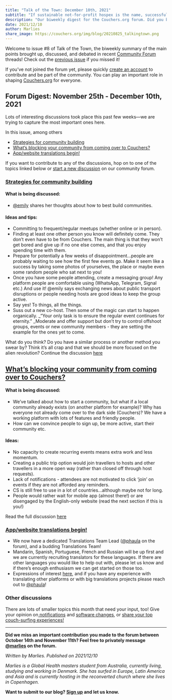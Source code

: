 ```yaml
---
title: "Talk of the Town: December 10th, 2021"
subtitle: "If sustainable not-for-profit hospex is the name, successful community building is the game."
description: "Our biweekly digest for the Couchers.org forum. Did you know we have vibrant public discussions about couch surfing and the future of Couchers.org? Everyone is welcome to participate!"
date: 2021/12/10
author: Marlies
share_image: https://couchers.org/img/blog/20210825_talkingtown.png
---
```



Welcome to issue #8 of Talk of the Town, the biweekly summary of the main points brought up, discussed, and debated in recent [Community Forum](https://community.couchers.org/) threads! Check out the [previous issue](https://couchers.org/blog/2021/11/10/talk-of-the-town/) if you missed it!

If you’ve not joined the forum yet, please quickly [create an account](https://community.couchers.org/) to contribute and be part of the community. You can play an important role in shaping [Couchers.org](https://couchers.org/) for everyone.


## **Forum Digest: November 25th - December 10th, 2021**

Lots of interesting discussions took place this past few weeks—we are trying to capture the most important ones here.

In this issue, among others



* [Strategies for community building](https://community.couchers.org/t/strategies-for-building-community/)
* [What’s blocking your community from coming over to Couchers?](https://community.couchers.org/t/is-anything-blocking-your-community-from-coming-to-couchers-org/)
* [App/website translations begin!](https://community.couchers.org/t/translating-the-app/)

If you want to contribute to any of the discussions, hop on to one of the topics linked below or [start a new discussion](https://community.couchers.org/) on our community forum.


### **[Strategies for community building](https://community.couchers.org/t/strategies-for-building-community/)**


#### **What is being discussed:**



* [@emily](https://community.couchers.org/u/emily/) shares her thoughts about how to best build communities.


#### **Ideas and tips:**



* Committing to frequent/regular meetups (whether online or in person).
* Finding at least one other person you know will definitely come. They don’t even have to be from Couchers. The main thing is that they won’t get bored and give up if no one else comes, and that you enjoy spending time with them.
* Prepare for potentially a few weeks of disappointment…people are probably waiting to see how the first few events go. Make it seem like a success by taking some photos of yourselves, the place or maybe even some random people who sat next to you!
* Once you have some people attending, create a messaging group! Any platform people are comfortable using (WhatsApp, Telegram, Signal etc.) And use it! @emily says exchanging news about public transport disruptions or people needing hosts are good ideas to keep the group active.
* Say yes! To things, all the things.
* Suss out a new co-host. Then some of the magic can start to happen organically. _“Your only task is to ensure the regular event continues for eternity.” _Moderate and offer support but don’t try to control offshoot groups, events or new community members - they are setting the example for the ones yet to come.

What do you think? Do you have a similar process or another method you swear by? Think it’s all crap and that we should be more focused on the alien revolution? Continue the discussion [here](https://community.couchers.org/t/strategies-for-building-community/)


## **[What’s blocking your community from coming over to Couchers?](https://community.couchers.org/t/is-anything-blocking-your-community-from-coming-to-couchers-org/)**


#### **What is being discussed:**



* We’ve talked about how to start a community, but what if a local community already exists (on another platform for example)?  Why has everyone not already come over to the dark side (Couchers)? We have a working platform with lots of features and friendly people.
* How can we convince people to sign up, be more active, start their community etc.


#### **Ideas:**



* No capacity to create recurring events means extra work and less momentum.
* Creating a public trip option would join travellers to hosts and other travellers in a more open way (rather than closed off through host requests).
* Lack of notifications  - attendees are not motivated to click ‘join’ on events if they are not afforded any reminders.
* CS is still free to use in a lot of countries…although maybe not for long.
* People would rather wait for mobile app (almost there!) or are disengaged by the English-only website (read the next section if this is you!)

Read the full discussion [here](https://community.couchers.org/t/is-anything-blocking-your-community-from-coming-to-couchers-org/)


### **[App/website translations begin!](https://community.couchers.org/t/translating-the-app/)**



* We now have a dedicated Translations Team Lead ([@phaula](https://community.couchers.org/u/phaula/) on the forum), and a budding Translations Team!
* Mandarin, Spanish, Portuguese, French and Russian will be up first and we are currently recruiting translators for these languages. If there are other languages you would like to help out with, please let us know and if there’s enough enthusiasm we can get started on those too.
* Expressions of interest [here](https://couchers.org/translation-form), and if you have any experience with translating other platforms or with big translations projects please reach out to [@phaula](https://community.couchers.org/u/phaula/)!


### **Other discussions**

There are lots of smaller topics this month that need your input, too! Give your opinion on[ notifications](https://community.couchers.org/t/notify-community-builders-when-a-new-member-joins-community/) and [software changes](https://community.couchers.org/t/libre-software-services/), or [share your top couch-surfing experiences!](https://community.couchers.org/t/share-your-top-couch-surfing-experiences-in-less-than-200-words/)

_______________________________________________

**Did we miss an important contribution you made to the forum between October 14th and November 11th? Feel free to privately message [@marlies](https://community.couchers.org/u/marlies) on the forum.**

_Written by Marlies. Published on 2021/12/10_

_Marlies is a Global Health masters student from Australia, currently living, studying and working in Denmark. She has surfed in Europe, Latin America and Asia and is currently hosting in the reconverted church where she lives in Copenhagen._

**Want to submit to our blog? [Sign up](/volunteer) and let us know.**
